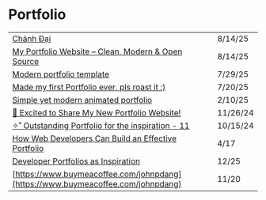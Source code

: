 # Portfolio

|                                                                                                                                                                                |          |
| ------------------------------------------------------------------------------------------------------------------------------------------------------------------------------ | -------- |
| [Chánh Đại](https://chanhdai.com/)                                                                                                                                             | 8/14/25  |
| [My Portfolio Website – Clean, Modern & Open Source](https://alshaer.vercel.app/)                                                                                              | 8/14/25  |
| [Modern portfolio template](https://app.daily.dev/posts/modern-portfolio-template-amzerloru)                                                                                   | 7/29/25  |
| [Made my first Portfolio ever, pls roast it :)](https://app.daily.dev/posts/made-my-first-portfolio-ever-pls-roast-it--5djttqlsl)                                              | 7/20/25  |
| [Simple yet modern animated portfolio](https://app.daily.dev/posts/simple-yet-modern-animated-portfolio-kgkctjsdz)                                                             | 2/10/25  |
| [🎉 Excited to Share My New Portfolio Website!](https://app.daily.dev/posts/portfolio-website-xeabdescs)                                                                       | 11/26/24 |
| [✧˚ Outstanding Portfolio for the inspiration - 11](https://app.daily.dev/posts/outstanding-portfolio-for-the-inspiration---11-adusfqgnv)                                      | 10/15/24 |
| [How Web Developers Can Build an Effective Portfolio](https://javascript.plainenglish.io/how-web-developers-can-build-an-effective-portfolio-aed719927589)                     | 4/17     |
| [Developer Portfolios as Inspiration](https://dev.to/firangizg/developer-portfolios-as-inspiration-4p29?utm_source=digest_mailer\&utm_medium=email\&utm_campaign=digest_email) | 12/25    |
| [https://www.buymeacoffee.com/johnpdang](https://www.buymeacoffee.com/johnpdang)                                                                                               | 11/20    |
